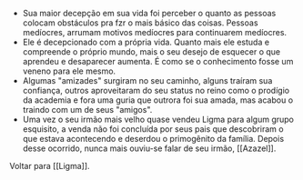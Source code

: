 - Sua maior decepção em sua vida foi perceber o quanto as pessoas colocam obstáculos pra fzr o mais básico das coisas. Pessoas medíocres, arrumam motivos medíocres para continuarem medíocres.
- Ele é decepcionado com a própria vida. Quanto mais ele estuda e compreende o próprio mundo, mais o seu desejo de esquecer o que aprendeu e desaparecer aumenta. É como se o conhecimento fosse um veneno para ele mesmo.
- Algumas "amizades" surgiram no seu caminho, alguns traíram sua confiança, outros aproveitaram do seu status no reino como o prodígio da academia e fora uma guria que outrora foi sua amada, mas acabou o traindo com um de seus "amigos".
- Uma vez o seu irmão mais velho quase vendeu Ligma para algum grupo esquisito, a venda não foi concluída por seus pais que descobriram o que estava acontecendo e deserdou o primogênito da família. Depois desse ocorrido, nunca mais ouviu-se falar de seu irmão, [[Azazel]].

Voltar para [[Ligma]].